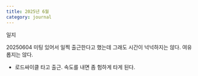 ```yaml
---
title: 2025년 6월
category: journal
---
```


일지

20250604
미팅 있어서 일찍 출근한다고 했는데 그래도 시간이 넉넉하지는 않다. 여유롭지는 않다.
- 로드싸이클 타고 출근. 속도를 내면 좀 험하게 타게 된다.
